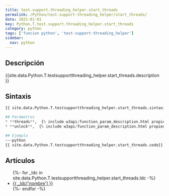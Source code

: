 ```yaml
---
title: test.support.threading_helper.start_threads
permalink: /Python/test-support-threading_helper/start_threads/
date: 2021-01-01
key: Python.T.test.support.threading_helper.start_threads
category: python
tags: ['funcion python', 'test-support-threading_helper']
sidebar: 
  nav: python
---
```


## Descripción
{{site.data.Python.T.testsupportthreading_helper.start_threads.description }}

## Sintaxis
~~~python
{{ site.data.Python.T.testsupportthreading_helper.start_threads.sintaxis }}~~~

## Parámetros
* **threads**,  {% include w3api/function_param_description.html propiedad=site.data.Python.T.test.support.threading_helper.start_threads valor="threads" %}
* **unlock**,  {% include w3api/function_param_description.html propiedad=site.data.Python.T.test.support.threading_helper.start_threads valor="unlock" %}

## Ejemplo
~~~python
{{ site.data.Python.T.testsupportthreading_helper.start_threads.code}}
~~~

## Artículos
<ul>
{%- for _ldc in site.data.Python.T.testsupportthreading_helper.start_threads.ldc -%}
   <li>
       <a href="{{_ldc['url'] }}">{{ _ldc['nombre'] }}</a>
   </li>
{%- endfor -%}
</ul>

